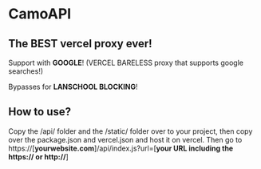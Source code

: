 # CamoAPI

## The BEST vercel proxy ever!

Support with **GOOGLE**! (VERCEL BARELESS proxy that supports google searches!)

Bypasses for **LANSCHOOL BLOCKING**!

## How to use?
Copy the /api/ folder and the /static/ folder over to your project, then copy over the package.json and vercel.json and host it on vercel. Then go to https://[**yourwebsite.com**]/api/index.js?url=[**your URL including the https:// or http://**]
